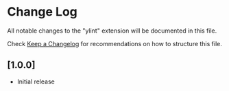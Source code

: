 # Change Log

All notable changes to the "ylint" extension will be documented in this file.

Check [Keep a Changelog](http://keepachangelog.com/) for recommendations on how to structure this file.

## [1.0.0]

- Initial release

